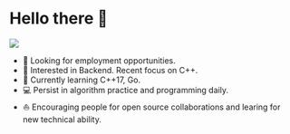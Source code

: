 # Hello there 👋

![](https://github.com/halfrost/halfrost/blob/master/icons/header_1.png)

<!-- I make elegantly professional 💻⎈🐳 **Distributed Infrastructure / Kubernetes** ☁️ **Cloud Native** 📝 **DeFi Smart Contract** and 🌐 **Website** for a living and also **Write some blogs**. 🌈     -->
<!-- * 🔭   I’m currently working on CSCC-OB in 2024 Winter. -->

* 💼   Looking for employment opportunities.
* 🧐   Interested in Backend. Recent focus on C++.
* 🌱   Currently learning C++17, Go.
* 💻   Persist in algorithm practice and programming daily.
* ⛵   Encouraging people for open source collaborations and learing for new technical ability.

<!-- * ✍🏻   I write my personal thoughts on Programming & Tech in my [Personal Blog](https://koschei.top/). -->
<!-- * 🎓   Undergraduate of SUT in Computer Science. Major GPA 3.42/4.0, TOP 10%. Hard to Learning. -->
<!-- * 📚   Reading 《JavaScript: The Definitive Guide (7th Edition)》《윤성우의 열혈 TCP/IP 소켓 프로그래밍》. -->
